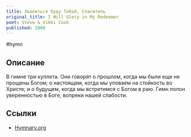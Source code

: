 ```yaml
---
title: Хвалиться буду Тобой, Спаситель
original_title: I Will Glory in My Redeemer
poet: Steve & Vikki Cook
published: 2000
---
```


#hymn

## Описание

В гимне три куплета. Они говорят о прошлом, когда мы были еще не прощены Богом; о настоящем, когда мы уповаем на стойкость во Христе; и о будущем, когда мы встретимся с Богом в раю. Гимн полон уверенностью в Боге, вопреки нашей слабости.

## Ссылки

- [Hymnary.org](https://hymnary.org/text/i_will_glory_in_my_redeemer)
